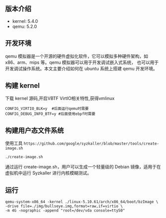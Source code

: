 ## 版本介绍
- kernel: 5.4.0
- qemu: 5.2.0

## 开发环境
qemu 模拟器是一个开源的硬件虚拟化软件，它可以模拟多种硬件架构，如 x86、arm、mips 等。qemu 模拟器可以用于开发调试嵌入式系统，
也可以用于开发调试操作系统。本文主要介绍如何在 ubuntu 系统上搭建 qemu 开发环境。

## 构建 kernel
下载 kernel 源码,开启VBTF VirtIO相关特性,获得vmlinux
```shell
CONFIG_VIRTIO_BLK=y  #后面运行qemu时需要
CONFIG_DEBUG_INFO_BTF=y #后面使用ebpf时需要
```


## 构建用户态文件系统
使用工具 `https://github.com/google/syzkaller/blob/master/tools/create-image.sh `
```shell
./create-image.sh
```
通过运行 create-image.sh，用户可以生成一个轻量级的 Debian 镜像，适用于在虚拟机中运行 Syzkaller 进行内核模糊测试。


## 运行
```shell
qemu-system-x86_64 -kernel ./linux-5.10.61/arch/x86_64/boot/bzImage \
-drive file=./img/bullseye.img,format=raw,if=virtio \
-m 4G -nographic -append "root=/dev/vda console=ttyS0"
```


